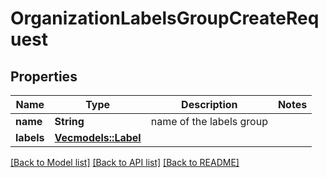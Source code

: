 # OrganizationLabelsGroupCreateRequest

## Properties

Name | Type | Description | Notes
------------ | ------------- | ------------- | -------------
**name** | **String** | name of the labels group | 
**labels** | [**Vec<models::Label>**](Label.md) |  | 

[[Back to Model list]](../README.md#documentation-for-models) [[Back to API list]](../README.md#documentation-for-api-endpoints) [[Back to README]](../README.md)


